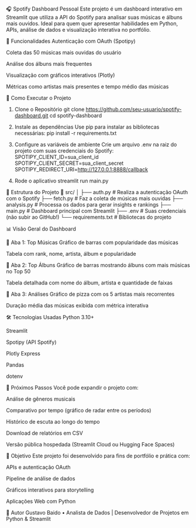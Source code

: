 🎧 Spotify Dashboard Pessoal
Este projeto é um dashboard interativo em Streamlit que utiliza a API do Spotify para analisar suas músicas e álbuns mais ouvidos. Ideal para quem quer apresentar habilidades em Python, APIs, análise de dados e visualização interativa no portfólio.

📌 Funcionalidades
Autenticação com OAuth (Spotipy)

Coleta das 50 músicas mais ouvidas do usuário

Análise dos álbuns mais frequentes

Visualização com gráficos interativos (Plotly)

Métricas como artistas mais presentes e tempo médio das músicas

🚀 Como Executar o Projeto

1. Clone o Repositório
git clone https://github.com/seu-usuario/spotify-dashboard.git
cd spotify-dashboard

2. Instale as dependências
Use pip para instalar as bibliotecas necessárias:
pip install -r requirements.txt

3. Configure as variáveis de ambiente
Crie um arquivo .env na raiz do projeto com suas credenciais do Spotify:
SPOTIPY_CLIENT_ID=sua_client_id
SPOTIPY_CLIENT_SECRET=sua_client_secret
SPOTIPY_REDIRECT_URI=http://127.0.0.1:8888/callback

4. Rode o aplicativo
streamlit run main.py

🧠 Estrutura do Projeto
📁 src/
│
├── auth.py              # Realiza a autenticação OAuth com o Spotify
├── fetch.py             # Faz a coleta de músicas mais ouvidas
├── analysis.py          # Processa os dados para gerar insights e rankings
├── main.py              # Dashboard principal com Streamlit
├── .env                 # Suas credenciais (não subir ao GitHub!)
└── requirements.txt     # Bibliotecas do projeto

📊 Visão Geral do Dashboard

🔹 Aba 1: Top Músicas
Gráfico de barras com popularidade das músicas

Tabela com rank, nome, artista, álbum e popularidade

🔹 Aba 2: Top Álbuns
Gráfico de barras mostrando álbuns com mais músicas no Top 50

Tabela detalhada com nome do álbum, artista e quantidade de faixas

🔹 Aba 3: Análises
Gráfico de pizza com os 5 artistas mais recorrentes

Duração média das músicas exibida com métrica interativa

🛠 Tecnologias Usadas
Python 3.10+

Streamlit

Spotipy (API Spotify)

Plotly Express

Pandas

dotenv

🧩 Próximos Passos
Você pode expandir o projeto com:

Análise de gêneros musicais

Comparativo por tempo (gráfico de radar entre os períodos)

Histórico de escuta ao longo do tempo

Download de relatórios em CSV

Versão pública hospedada (Streamlit Cloud ou Hugging Face Spaces)

💼 Objetivo
Este projeto foi desenvolvido para fins de portfólio e prática com:

APIs e autenticação OAuth

Pipeline de análise de dados

Gráficos interativos para storytelling

Aplicações Web com Python

👤 Autor
Gustavo Baido
• Analista de Dados | Desenvolvedor de Projetos em Python & Streamlit

